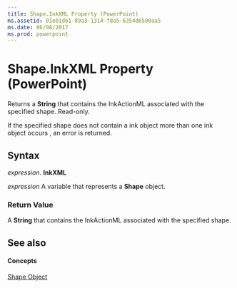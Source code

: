 ```yaml
---
title: Shape.InkXML Property (PowerPoint)
ms.assetid: 01e01d61-89a3-1314-fda5-6354d6590aa5
ms.date: 06/08/2017
ms.prod: powerpoint
---
```



# Shape.InkXML Property (PowerPoint)

Returns a  **String** that contains the InkActionML associated with the specified shape. Read-only.

If the specified shape does not contain a ink object more than one ink object occurs , an error is returned.

## Syntax

 _expression_. **InkXML**

 _expression_ A variable that represents a **Shape** object.


### Return Value

A  **String** that contains the InkActionML associated with the specified shape.


## See also


#### Concepts


[Shape Object](PowerPoint.Shape.md)

